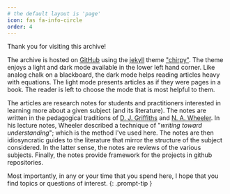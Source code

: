 ```yaml
---
# the default layout is 'page'
icon: fas fa-info-circle
order: 4
---
```


Thank you for visiting this archive! 

The archive is hosted on [GitHub](https://github.com) using the [jekyll](https://jekyllrb.com) theme ["chirpy"](https://chirpy.cotes.page). The theme enjoys a light and dark mode available in the lower left hand corner. Like analog chalk on a blackboard, the dark mode helps reading articles heavy with equations. The light mode presents articles as if they were pages in a book. The reader is left to choose the mode that is most helpful to them. 

The articles are research notes for students and practitioners interested in learning more about a given subject (and its literature). The notes are written in the pedagogical traditions of [D. J. Griffiths](https://en.wikipedia.org/wiki/David_J._Griffiths) and [N. A. Wheeler](https://www.reed.edu/physics/faculty/wheeler/). In his lecture notes, Wheeler described a technique of "*writing toward understanding*"; which is the method I've used here. The notes are then idiosyncratic guides to the literature that mirror the structure of the subject considered. In the latter sense, the notes are reviews of the various subjects.  Finally, the notes provide framework for the projects in github repositories. 

Most importantly, in any or your time that you spend here, I hope that you find topics or questions of interest.
{: .prompt-tip }